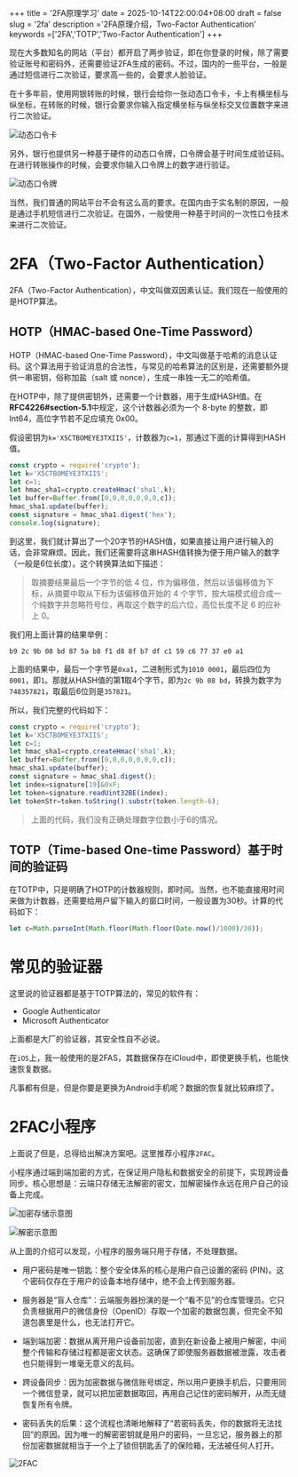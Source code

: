 +++
title = '2FA原理学习'
date = 2025-10-14T22:00:04+08:00
draft = false
slug = '2fa'
description ='2FA原理介绍，Two-Factor Authentication'
keywords =['2FA','TOTP','Two-Factor Authentication']
+++

现在大多数知名的网站（平台）都开启了两步验证，即在你登录的时候，除了需要验证账号和密码外，还需要验证2FA生成的密码。不过，国内的一些平台，一般是通过短信进行二次验证，要求高一些的，会要求人脸验证。

在十多年前，使用网银转账的时候，银行会给你一张动态口令卡，卡上有横坐标与纵坐标，在转账的时候，银行会要求你输入指定横坐标与纵坐标交叉位置数字来进行二次验证。

![动态口令卡](image-2.png)

另外，银行也提供另一种基于硬件的动态口令牌，口令牌会基于时间生成验证码。在进行转账操作的时候，会要求你输入口令牌上的数字进行验证。

![动态口令牌](image-1.png)

当然，我们普通的网站平台不会有这么高的要求。在国内由于实名制的原因，一般是通过手机短信进行二次验证。在国外，一般使用一种基于时间的一次性口令技术来进行二次验证。

<!--more-->

# 2FA（Two-Factor Authentication）

2FA（Two-Factor Authentication），中文叫做双因素认证。我们现在一般使用的是HOTP算法。

## HOTP（HMAC-based One-Time Password）

HOTP（HMAC-based One-Time Password），中文叫做基于哈希的消息认证码。这个算法用于验证消息的合法性，与常见的哈希算法的区别是，还需要额外提供一串密钥，俗称加盐（salt 或 nonce），生成一串独一无二的哈希值。

在HOTP中，除了提供密钥外，还需要一个计数器，用于生成HASH值。在**RFC4226#section-5.1**中规定，这个计数器必须为一个 8-byte 的整数，即 Int64，高位字节若不足应填充 0x00。

假设密钥为```k='X5CTBOMEYE3TXIIS'```，计数器为```c=1```，那通过下面的计算得到HASH值。

```javascript
const crypto = require('crypto');
let k='X5CTBOMEYE3TXIIS';
let c=1;
let hmac_sha1=crypto.createHmac('sha1',k);
let buffer=Buffer.from([0,0,0,0,0,0,0,c]);
hmac_sha1.update(buffer);
const signature = hmac_sha1.digest('hex');
console.log(signature);
```

到这里，我们就计算出了一个20字节的HASH值，如果直接让用户进行输入的话，会非常麻烦。因此，我们还需要将这串HASH值转换为便于用户输入的数字（一般是6位长度）。这个转换算法如下描述：

> 取摘要结果最后一个字节的低 4 位，作为偏移值，然后以该偏移值为下标，从摘要中取从下标为该偏移值开始的 4 个字节，按大端模式组合成一个纯数字并忽略符号位，再取这个数字的后六位，高位长度不足 6 的应补上 0。

我们用上面计算的结果举例：

```
b9 2c 9b 08 bd 87 5a b8 f1 d8 8f b7 df c1 59 c6 77 37 e0 a1
```

上面的结果中，最后一个字节是```0xa1```，二进制形式为```1010 0001```，最后四位为```0001```，即```1```。那就从HASH值的第**1**取4个字节，即为```2c 9b 08 bd```，转换为数字为```748357821```，取最后6位则是```357821```。

所以，我们完整的代码如下：
```javascript
const crypto = require('crypto');
let k='X5CTBOMEYE3TXIIS';
let c=1;
let hmac_sha1=crypto.createHmac('sha1',k);
let buffer=Buffer.from([0,0,0,0,0,0,0,c]);
hmac_sha1.update(buffer);
const signature = hmac_sha1.digest();
let index=signature[19]&0xF;
let token=signature.readUint32BE(index);
let tokenStr=token.toString().substr(token.length-6);
```

> 上面的代码，我们没有正确处理数字位数小于6的情况。

## TOTP（Time-based One-time Password）基于时间的验证码

在TOTP中，只是明确了HOTP的计数器规则，即时间。当然，也不能直接用时间来做为计数器，还需要给用户留下输入的窗口时间，一般设置为30秒。计算的代码如下：
```javascript
let c=Math.parseInt(Math.floor(Math.floor(Date.now()/1000)/30));
```

# 常见的验证器

这里说的验证器都是基于TOTP算法的，常见的软件有：

* Google Authenticator
* Microsoft Authenticator

上面都是大厂的验证器，其安全性自不必说。

在```iOS```上，我一般使用的是2FAS，其数据保存在iCloud中，即使更换手机，也能快速恢复数据。

凡事都有但是，但是你要是更换为Android手机呢？数据的恢复就比较麻烦了。

# 2FAC小程序

上面说了但是，总得给出解决方案吧。这里推荐小程序```2FAC```。

小程序通过端到端加密的方式，在保证用户隐私和数据安全的前提下，实现跨设备同步。核心思想是：云端只存储无法解密的密文，加解密操作永远在用户自己的设备上完成。

![加密存储示意图](image-3.png)

![解密示意图](image-4.png)

从上面的介绍可以发现，小程序的服务端只用于存储，不处理数据。

* 用户密码是唯一钥匙：整个安全体系的核心是用户自己设置的密码 (PIN)。这个密码仅存在于用户的设备本地存储中，绝不会上传到服务器。

* 服务器是“盲人仓库”：云端服务器扮演的是一个“看不见”的仓库管理员。它只负责根据用户的微信身份（OpenID）存取一个加密的数据包裹，但完全不知道包裹里是什么，也无法打开它。

* 端到端加密：数据从离开用户设备前加密，直到在新设备上被用户解密，中间整个传输和存储过程都是密文状态。这确保了即使服务器数据被泄露，攻击者也只能得到一堆毫无意义的乱码。

* 跨设备同步：因为加密数据与微信账号绑定，所以用户更换手机后，只要用同一个微信登录，就可以把加密数据取回，再用自己记住的密码解开，从而无缝恢复所有令牌。

* 密码丢失的后果：这个流程也清晰地解释了“若密码丢失，你的数据将无法找回”的原因。因为唯一的解密密钥就是用户的密码，一旦忘记，服务器上的那份加密数据就相当于一个上了锁但钥匙丢了的保险箱，无法被任何人打开。

![2FAC](2fac-logo.png)
